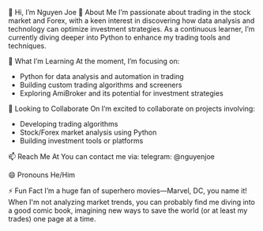 👋 Hi, I’m Nguyen Joe
👀 About Me
I’m passionate about trading in the stock market and Forex, with a keen interest in discovering how data analysis and technology can optimize investment strategies. As a continuous learner, I’m currently diving deeper into Python to enhance my trading tools and techniques.

🌱 What I’m Learning
At the moment, I’m focusing on:

* Python for data analysis and automation in trading
* Building custom trading algorithms and screeners
* Exploring AmiBroker and its potential for investment strategies
  
💞️ Looking to Collaborate On
I’m excited to collaborate on projects involving:

* Developing trading algorithms
* Stock/Forex market analysis using Python
* Building investment tools or platforms
  
📫 Reach Me At
You can contact me via:
telegram: @nguyenjoe

😄 Pronouns
He/Him

⚡ Fun Fact
I’m a huge fan of superhero movies—Marvel, DC, you name it! When I'm not analyzing market trends, you can probably find me diving into a good comic book, imagining new ways to save the world (or at least my trades) one page at a time.

<!---
Joe86vn/Joe86vn is a ✨ special ✨ repository because its `README.md` (this file) appears on your GitHub profile.
You can click the Preview link to take a look at your changes.
--->
